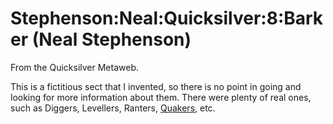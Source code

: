 
# Stephenson:Neal:Quicksilver:8:Barker (Neal Stephenson)

From the Quicksilver Metaweb.

This is a fictitious sect that I invented, so there is
no point in going and looking for more information about them. There
were plenty of real ones, such as Diggers, Levellers, Ranters, [Quakers](/http-www-quaker-org), etc.
